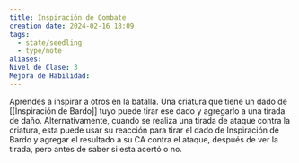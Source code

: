 ```yaml
---
title: Inspiración de Combate
creation date: 2024-02-16 18:09
tags:
  - state/seedling
  - type/note
aliases: 
Nivel de Clase: 3
Mejora de Habilidad:
---
```

Aprendes a inspirar a otros en la batalla. Una criatura que tiene un dado de [[Inspiración de Bardo]]
tuyo puede tirar ese dado y agregarlo a una tirada de daño. Alternativamente, cuando se realiza una tirada de ataque contra la criatura, esta puede usar su reacción para tirar el dado de Inspiración de Bardo y agregar el resultado a su CA contra el ataque, después de ver la tirada, pero antes de saber si esta acertó o no.

